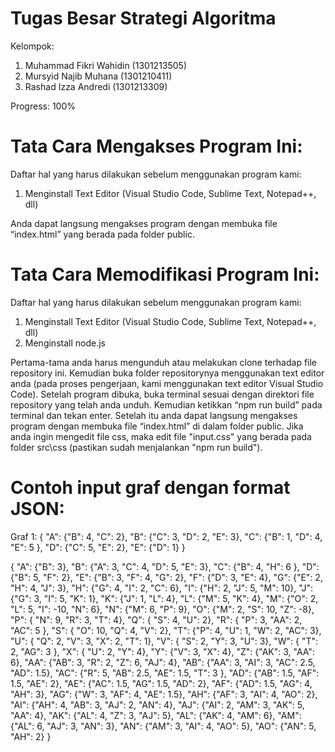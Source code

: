 # Tugas Besar Strategi Algoritma
Kelompok:
1. Muhammad Fikri Wahidin (1301213505)
2. Mursyid Najib Muhana (1301210411)
3. Rashad Izza Andredi (1301213309)

Progress: 100%

# Tata Cara Mengakses Program Ini:
Daftar hal yang harus dilakukan sebelum menggunakan program kami:
1. Menginstall Text Editor (Visual Studio Code, Sublime Text, Notepad++, dll)

Anda dapat langsung mengakses program dengan membuka file “index.html” yang berada pada folder public.

# Tata Cara Memodifikasi Program Ini:

Daftar hal yang harus dilakukan sebelum menggunakan program kami:
1. Menginstall Text Editor (Visual Studio Code, Sublime Text, Notepad++, dll)
2. Menginstall node.js

Pertama-tama anda harus mengunduh atau melakukan clone terhadap file repository ini. Kemudian buka folder repositorynya menggunakan text editor anda (pada proses pengerjaan, kami menggunakan text editor Visual Studio Code). Setelah program dibuka, buka terminal sesuai dengan direktori file repository yang telah anda unduh. Kemudian ketikkan “npm run build” pada terminal dan tekan enter. Setelah itu anda dapat langsung mengakses program dengan membuka file “index.html” di dalam folder public. Jika anda ingin mengedit file css, maka edit file "input.css" yang berada pada folder src\css (pastikan sudah menjalankan "npm run build").

# Contoh input graf dengan format JSON:

Graf 1:
{ 
"A": {"B": 4, "C": 2}, 
"B": {"C": 3, "D": 2, "E": 3}, 
"C": {"B": 1, "D": 4, "E": 5 }, 
"D": {"C": 5, "E": 2}, 
"E": {"D": 1} 
}

{ 
"A": {"B": 3}, 
"B": {"A": 3, "C": 4, "D": 5, "E": 3}, 
"C": {"B": 4, "H": 6 }, 
"D": {"B": 5, "F": 2}, 
"E": {"B": 3, "F": 4, "G": 2}, 
"F": {"D": 3, "E": 4}, 
"G": {"E": 2, "H": 4, "J": 3}, 
"H": {"G": 4, "I": 2, "C": 6}, 
"I": {"H": 2, "J": 5, "M": 10}, 
"J": {"G": 3, "I": 5, "K": 1}, 
"K": {"J": 1, "L": 4}, 
"L": {"M": 5, "K": 4}, 
"M": {"O": 2, "L": 5, "I": -10, "N": 6}, 
"N": {"M": 6, "P": 9}, 
"O": {"M": 2, "S": 10, "Z": -8}, 
"P": { "N": 9, "R": 3, "T": 4}, 
"Q": { "S": 4, "U": 2}, 
"R": { "P": 3, "AA": 2, "AC": 5 }, 
"S": { "O": 10, "Q": 4, "V": 2}, 
"T": {"P": 4, "U": 1, "W": 2, "AC": 3}, 
"U": { "Q": 2, "V": 3, "X": 2, "T": 1}, 
"V": { "S": 2, "Y": 3, "U": 3}, 
"W": { "T": 2, "AG": 3 }, 
"X": { "U": 2, "Y": 4}, 
"Y": {"V": 3, "X": 4}, 
"Z": {"AK": 3, "AA": 6},
"AA": {"AB": 3, "R": 2, "Z": 6, "AJ": 4}, 
"AB": {"AA": 3, "AI": 3, "AC": 2.5, "AD": 1.5}, 
"AC": {"R": 5, "AB": 2.5, "AE": 1.5, "T": 3 }, 
"AD": {"AB": 1.5, "AF": 1.5, "AE": 2}, 
"AE": {"AC": 1.5, "AG": 1.5, "AD": 2}, 
"AF": {"AD": 1.5, "AG": 4, "AH": 3}, 
"AG": {"W": 3, "AF": 4, "AE": 1.5}, 
"AH": {"AF": 3, "AI": 4, "AO": 2}, 
"AI": {"AH": 4, "AB": 3, "AJ": 2, "AN": 4}, 
"AJ": {"AI": 2, "AM": 3, "AK": 5, "AA": 4}, 
"AK": {"AL": 4, "Z": 3, "AJ": 5}, 
"AL": {"AK": 4, "AM": 6}, 
"AM": {"AL": 6, "AJ": 3, "AN": 3}, 
"AN": {"AM": 3, "AI": 4, "AO": 5}, 
"AO": {"AN": 5,  "AH": 2} 
}


